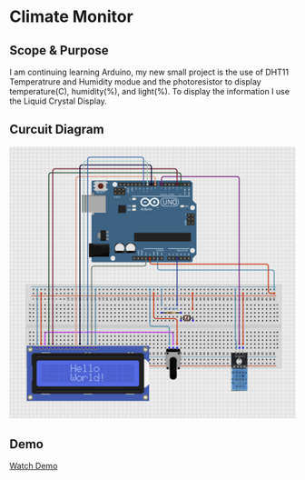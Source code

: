 # Climate Monitor

## Scope & Purpose
I am continuing learning Arduino, my new small project is the use of DHT11 Temperatrure and Humidity modue and the photoresistor to display temperature(C), humidity(%), and light(%). To display the information I use the Liquid Crystal Display.

## Curcuit Diagram
![Circuit](images/circuit.png)

## Demo
[Watch Demo](https://youtube.com/shorts/g7RLMQtHDNw?feature=share)